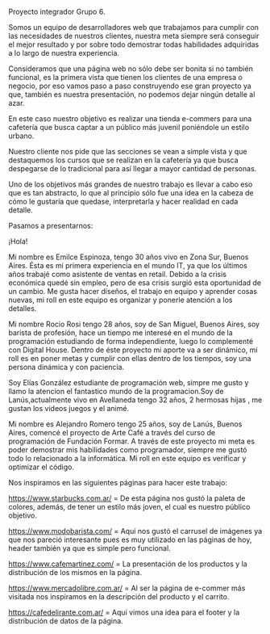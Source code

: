Proyecto integrador Grupo 6. 
                                
Somos un equipo de desarrolladores web que trabajamos para cumplir con las necesidades de nuestros clientes, nuestra meta siempre será conseguir el mejor resultado y por sobre todo demostrar todas habilidades adquiridas a lo largo de nuestra experiencia. 

Consideramos que una página web no sólo debe ser bonita si no también funcional, es la primera vista que tienen los clientes de una empresa o negocio, por eso vamos paso a paso construyendo ese gran proyecto ya que, también es nuestra presentación, no podemos dejar ningún detalle al azar.

En este caso nuestro objetivo es realizar una tienda e-commers para una cafetería que busca captar a un público más juvenil poniéndole un estilo urbano.

Nuestro cliente nos pide que las secciones se vean a simple vista y que destaquemos los cursos que se realizan en la cafetería ya que busca despegarse de lo tradicional para así llegar a mayor cantidad de personas. 

Uno de los objetivos más grandes de nuestro trabajo es llevar a cabo eso que es tan abstracto, lo que al principio sólo fue una idea en la cabeza de cómo le gustaría que quedase, interpretarla y hacer realidad en cada detalle. 


Pasamos a presentarnos:

¡Hola!

Mi nombre es Emilce Espinoza, tengo 30 años vivo en Zona Sur, Buenos Aires. 
Ésta es mi primera experiencia en el mundo IT, ya que los últimos años trabajé como asistente de ventas en retail. Debido a la crisis económica quedé sin empleo, pero de esa crisis surgió esta oportunidad de un cambio.
Me gusta hacer diseños, el trabajo en equipo y aprender cosas nuevas, mi roll en este equipo es organizar y ponerle atención a los detalles.

Mi nombre Rocio Rosi tengo 28 años, soy de San Miguel, Buenos Aires, soy barista de profesión, hace un tiempo me interesé en el mundo de la programación estudiando de forma independiente, luego lo complementé con Digital House.
Dentro de éste proyecto mi aporte va a ser dinámico, mi roll es en poner metas y cumplir con ellas dentro de los tiempos, soy una persona dinámica y con paciencia.   

Soy Elías González estudiante de programación web, simpre me gusto y llamo la atencion el fantastico mundo de la programacion.Soy de Lanús,actualmente  vivo en Avellaneda tengo 32 años, 2 hermosas hijas , me gustan los videos juegos y el animé.

Mi nombre es Alejandro Romero tengo 25 años, soy de Lanús, Buenos Aires, comencé el proyecto de Arte Café a través del curso de programación de Fundación Formar. A través de este proyecto mi meta es poder demostrar mis habilidades como programador, siempre me gustó todo lo relacionado a la informática. Mi roll en este equipo es verificar y optimizar el código. 

Nos inspiramos en las siguientes páginas para hacer este trabajo:

https://www.starbucks.com.ar/ = De esta página nos gustó la paleta de colores, además, de tener un estilo más joven, el cual es nuestro público objetivo. 

https://www.modobarista.com/ = Aquí nos gustó el carrusel de imágenes ya que nos pareció interesante pues es muy utilizado en las páginas de hoy, header también ya que es simple pero funcional.  

https://www.cafemartinez.com/ = La presentación de los productos y la distribución de los mismos en la página.

https://www.mercadolibre.com.ar/ = Al ser la página de e-commer más visitada nos inspiramos en la descripción del producto y el carrito. 

https://cafedelirante.com.ar/ = Aquí vimos una idea para el footer y la distribución de datos de la página.
   
